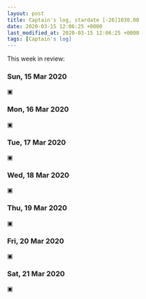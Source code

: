 ```yaml
---
layout: post
title: Captain's log, stardate [-26]1030.00
date: 2020-03-15 12:06:25 +0000
last_modified_at: 2020-03-15 12:06:25 +0000
tags: [Captain's log]
---
```


This week in review:

<!-- more -->

### Sun, 15 Mar 2020
▣

### Mon, 16 Mar 2020
▣

### Tue, 17 Mar 2020
▣

### Wed, 18 Mar 2020
▣

### Thu, 19 Mar 2020
▣

### Fri, 20 Mar 2020
▣

### Sat, 21 Mar 2020
▣
